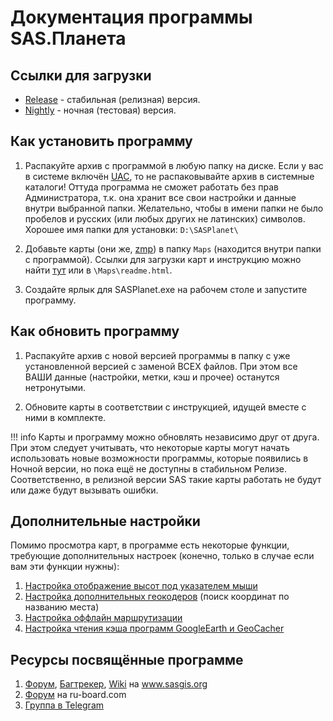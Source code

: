 # Документация программы SAS.Планета

## Ссылки для загрузки

* [Release](https://github.com/sasgis/sas.planet.src/releases/latest) - стабильная (релизная) версия.
* [Nightly](https://github.com/sasgis/sas.planet.src/releases/tag/nightly) - ночная (тестовая) версия.

## Как установить программу

1. Распакуйте архив с программой в любую папку на диске. Если у вас в системе включён [UAC](https://ru.wikipedia.org/wiki/%D0%9A%D0%BE%D0%BD%D1%82%D1%80%D0%BE%D0%BB%D1%8C_%D1%83%D1%87%D1%91%D1%82%D0%BD%D1%8B%D1%85_%D0%B7%D0%B0%D0%BF%D0%B8%D1%81%D0%B5%D0%B9_%D0%BF%D0%BE%D0%BB%D1%8C%D0%B7%D0%BE%D0%B2%D0%B0%D1%82%D0%B5%D0%BB%D0%B5%D0%B9), то не распаковывайте архив в системные каталоги! Оттуда программа не сможет работать без прав Администратора, т.к. она хранит все свои настройки и данные внутри выбранной папки. Желательно, чтобы в имени папки не было пробелов и русских (или любых других не латинских) символов. Хорошее имя папки для установки: `D:\SASPlanet\`

2. Добавьте карты (они же, [zmp](zmp.md)) в папку `Maps` (находится внутри папки с программой). Ссылки для загрузки карт и инструкцию можно найти [тут](https://codeberg.org/sasgis/doc#readme) или в `\Maps\readme.html`.

3. Создайте ярлык для SASPlanet.exe на рабочем столе и запустите программу.

  
## Как обновить программу

1. Распакуйте архив с новой версией программы в папку с уже установленной версией с заменой ВСЕХ файлов. При этом все ВАШИ данные (настройки, метки, кэш и прочее) останутся нетронутыми.
   
2. Обновите карты в соответствии с инструкцией, идущей вместе с ними в комплекте.

!!! info
    Карты и программу можно обновлять независимо друг от друга. При этом следует учитывать, что некоторые карты могут начать использовать новые возможности программы, которые появились в Ночной версии, но пока ещё не доступны в стабильном Релизе. Соответственно, в релизной версии SAS такие карты работать не будут или даже будут вызывать ошибки.

## Дополнительные настройки

Помимо просмотра карт, в программе есть некоторые функции, требующие дополнительных настроек (конечно, только в случае если вам эти функции нужны):

1. [Настройка отображение высот под указателем мыши](setup-dem.md)
2. [Настройка дополнительных геокодеров](setup-geocoder.md) (поиск координат по названию места)
3. [Настройка оффлайн маршрутизации](https://github.com/zedxxx/libosmscout-route)
4. [Настройка чтения кэша программ GoogleEarth и GeoCacher](https://greverse.bitbucket.io/sasplanet_ge_howto.htm)


## Ресурсы посвящённые программе

1. [Форум](https://www.sasgis.org/forum/), [Багтрекер](https://www.sasgis.org/mantis/my_view_page.php), [Wiki](https://www.sasgis.org/wikisasiya/doku.php) на www.sasgis.org
2. [Форум](https://forum.ru-board.com/topic.cgi?forum=5&topic=31937) на ru-board.com
3. [Группа в Telegram](https://t.me/SAS_Planet)